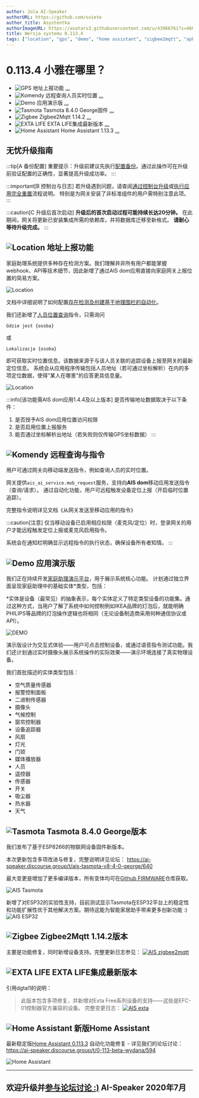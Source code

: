 ```yaml
---
author: Jola AI-Speaker
authorURL: https://github.com/sviete
author_title: Asystentka
authorImageURL: https://avatars3.githubusercontent.com/u/43966761?s=460&v=4
title: Wersja systemu 0.113.4
tags: ["location", "gps", "demo", "home assistant", "zigbee2mqtt", "apk api"]
---
```


# 0.113.4 小雅在哪里？

- ![GPS](/img/en/blog/202008/spy.png) 地址上报功能 [...](/blog/2020/08/12/release-notes#location-raportowanie-adresu)
- ![Komendy](/img/en/blog/202007/mobile-request.png) 远程查询人员实时位置 [...](/blog/2020/08/12/release-notes#komendy-zdalne-zapytania-i-komendy) 
- ![Demo](/img/en/blog/202008/demo_icon.png) 应用演示版 [...](/blog/2020/08/12/release-notes#demo-demo-aplikacji)
- ![Tasmota](/img/en/blog/202005/tasmota_small.png) Tasmota 8.4.0 George固件 [...](/blog/2020/08/12/release-notes#tasmota-tasmota-840-george)
- ![Zigbee](/img/en/blog/202007/zigbee.png) Zigbee2Mqtt 1.14.2 [...](/blog/2020/08/12/release-notes#zigbee-zigbee2mqtt-1142)
- ![EXTA LIFE](/img/en/blog/202007/exta_life.png) EXTA LIFE集成最新版本 [...](/blog/2020/08/12/release-notes#exta-life-najnowsza-wersja-integracji-exta-life)
- ![Home Assistant](/img/en/blog/202007/hass.png) Home Assistant 1.13.3 [...](/blog/2020/08/12/release-notes#home-assistant-nowy-home-assistant)

<!--truncate-->

## 无忧升级指南

:::tip[A 备份配置]
重要提示：升级前建议先执行[配置备份](/docs/ais_bramka_configuration_software#kopia-zapasowa-konfiguracji)。通过此操作可在升级前验证配置的正确性，显著提高升级成功率。
:::

:::important[B 控制台与日志]
若升级遇到问题，请查阅[通过控制台升级](/docs/ais_bramka_update_manual)或[执行应用完全重置](/docs/ais_bramka_reset_ais_step_by_step)流程说明。
特别是为网关安装了非标准组件的用户需特别注意此项。
:::

:::caution[C 升级后首次启动]
 **升级后的首次启动过程可能持续长达20分钟。**
 在此期间，网关将更新已安装集成所需的依赖库，并将数据库迁移至新格式。
 **请耐心等待升级完成。**
:::

## ![Location](/img/en/blog/202008/spy.png) 地址上报功能

家庭助理系统提供多种存在检测方案。我们理解并非所有用户都能掌握webhook、API等技术细节，因此新增了通过AIS dom应用直接向家庭网关上报位置的简易方案。

![Location](/img/en/blog/202008/presence_detection_00.png)

文档中详细说明了如何配置[存在检测及创建基于地理围栏的自动化](/docs/ais_bramka_presence_detection)。

我们还新增了[人员位置查询](/docs/ais_app_assistent_commands/#sprawdzenie-lokalizacji-osoby)指令，只需询问

```text
Gdzie jest {osoba}
```

或

```text
Lokalizacja {osoba}
```

即可获取实时位置信息。该数据来源于与该人员关联的追踪设备上报至网关的最新定位信息。
系统会从应用程序传输包括人员地址（若可通过坐标解析）在内的多项定位数据，使得"某人在哪里"的应答更具信息量。

![Location](/img/en/blog/202008/person_info.png)

:::info[该功能需AIS dom应用1.4.4及以上版本]
是否传输地址数据取决于以下条件：

1. 是否授予AIS dom应用位置访问权限
2. 是否启用位置上报服务
3. 能否通过坐标解析出地址（若失败则仅传输GPS坐标数据）
:::

## ![Komendy](/img/en/blog/202007/mobile-request.png) 远程查询与指令

用户可通过网关向移动端发送指令，例如查询人员的实时位置。

网关提供``ais_ai_service.mob_request``服务，支持向**AIS dom**移动应用发送指令（查询/请求）。
通过自动化功能，用户可远程触发设备定位上报（开启临时位置追踪）。

完整指令说明详见文档《从网关发送至移动应用的指令》

:::caution[注意]
仅当移动设备已启用相应权限（麦克风/定位）时，登录网关的用户才能远程触发定位上报或麦克风启用指令。

系统会在通知栏明确显示远程指令的执行状态，确保设备所有者知情。
:::

## ![Demo](/img/en/blog/202008/demo_icon.png) 应用演示版

我们正在持续开发[家庭助理演示平台](https://demo.ai-speaker.com/)，用于展示系统核心功能。
计划通过独立界面呈现家庭助理中的基础实体*类型，包括：

*实体是设备（最常见）的抽象表示，每个实体定义了特定类型设备的功能集。通过这种方式，当用户了解了系统中如何控制例如IKEA品牌的灯泡后，就能明确PHILIPS等品牌的灯泡操作逻辑也将相同（无论设备制造商采用何种通信协议或API）。

![DEMO](/img/en/blog/202008/demo.png)

演示版设计为交互式体验——用户可点击控制设备，或通过语音指令测试功能。我们还计划通过实时摄像头展示系统操作的实际效果——演示环境连接了真实物理设备。

我们首批描述的实体类型包括：

- 空气质量传感器
- 报警控制面板  
- 二进制传感器
- 摄像头
- 气候控制
- 窗帘控制器
- 设备追踪器
- 风扇
- 灯光
- 门锁
- 媒体播放器
- 人员
- 遥控器
- 传感器
- 开关
- 吸尘器
- 热水器
- 天气

## ![Tasmota](/img/en/blog/202005/tasmota_small.png) Tasmota 8.4.0 George版本

我们发布了基于ESP8266的物联网设备固件新版本。

本次更新包含多项改进与修复，完整说明详见论坛：
https://ai-speaker.discourse.group/t/ais-tasmota-v8-4-0-george/640

最大变更是增加了更多编译版本，所有变体均可在[Github FIRMWARE](https://github.com/sviete/AIS-Tasmota/tree/firmware)仓库获取。

![AIS Tasmota](/img/en/blog/202008/ais_tasmota.png)

新增了对ESP32的实验性支持，目前测试显示Tasmota在ESP32平台上的稳定性和功能扩展性优于其他解决方案。期待这能为智能家居助手带来更多创新功能 :)
![AIS ESP32](/img/en/blog/202008/ESP32.png)

## ![Zigbee](/img/en/blog/202007/zigbee.png) Zigbee2Mqtt 1.14.2版本

主要是功能修复，同时新增设备支持。完整更新日志参见：
[![AIS zigbee2mqtt](/img/en/blog/202008/zigbee2mqtt.png)](https://github.com/Koenkk/zigbee2mqtt/releases/tag/1.14.2)

## ![EXTA LIFE](/img/en/blog/202007/exta_life.png) EXTA LIFE集成最新版本

引用dgtal1的说明：

> 此版本包含多项修复，并新增对Exta Free系列设备的支持——这些是EFC-01控制器官方兼容的设备。
完整变更日志：
[![AIS exta](/img/en/blog/202008/exta.png)](https://github.com/dgtal1/extalife_custom_component/releases/tag/2.0b2)

## ![Home Assistant](/img/en/blog/202007/hass.png) 新版Home Assistant

最新稳定版[Home Assistant 0.113.3](https://www.home-assistant.io/blog/2020/07/22/release-113/)
自动化功能修复 - 详见我们的论坛讨论：https://ai-speaker.discourse.group/t/0-113-beta-wydana/594

![Home Assistant](/img/en/blog/202008/ha_0.13.3.png)

----

欢迎升级并[参与论坛讨论 :)](https://ai-speaker.discourse.group/)
AI-Speaker 2020年7月
----